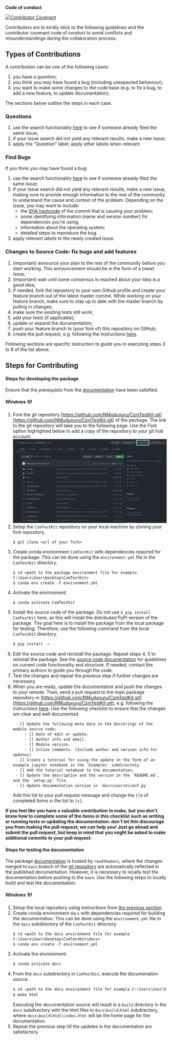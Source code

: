 **Code of conduct**

[![Contributor Covenant](https://img.shields.io/badge/Contributor%20Covenant-2.1-4baaaa.svg)](https://github.com/NMudunuru/CzmTestKit/blob/main/CODE_OF_CONDUCT.md) 

Contributers are to kindly stick to the following guidelines and the contributor covenant code of conduct to avoid conflicts and misunderstandings during the collaboration process.

## Types of Contributions

A contribution can be one of the following cases:
    
1. you have a question;
2. you think you may have found a bug (including unexpected behaviour);
3. you want to make some changes to the code base (e.g. to fix a bug, to add a new feature, to update documentation).

The sections below outline the steps in each case.

### Questions
    
1. use the search functionality [here](https://github.com/NMudunuru/CzmTestKit/issues) to see if someone already filed the same issue;
2. if your issue search did not yield any relevant results, make a new issue;
3. apply the "Question" label; apply other labels when relevant.

### Find Bugs

If you think you may have found a bug:

1. use the search functionality [here](https://github.com/NMudunuru/CzmTestKit/issues) to see if someone already filed the same issue;
2. if your issue search did not yield any relevant results, make a new issue, making sure to provide enough information to the rest of the community to understand the cause and context of the problem. Depending on the issue, you may want to include:
    - the [SHA hashcode](https://help.github.com/articles/autolinked-references-and-urls/#commit-shas) of the commit that is causing your problem;
    - some identifying information (name and version number) for dependencies you're using;
    - information about the operating system;
    - detailed steps to reproduce the bug.
3. apply relevant labels to the newly created issue.

### Changes to Source Code: fix bugs and add features

1. (important) announce your plan to the rest of the community before you start working. This announcement should be in the form of a (new) issue;
2. (important) wait until some consensus is reached about your idea is a good idea;
3. if needed, fork the repository to your own Github profile and create your feature branch out of the latest master commit. While working on your feature branch, make sure to stay up to date with the master branch by pulling in changes;
4. make sure the existing tests still work;
5. add your tests (if applicable);
6. update or expand the documentation;
7. push your feature branch to (your fork of) this repository on GitHub;
8. create the pull request, e.g. following the instructions [here](https://docs.github.com/en/github/collaborating-with-pull-requests/proposing-changes-to-your-work-with-pull-requests/creating-a-pull-request).

Following sections are specific instruction to guide you in executing steps 3 to 8 of the list above.

## Steps for Contributing

#### Steps for developing the package

Ensure that the prerequists from the [documentation](https://czmtestkit.readthedocs.io/en/latest/packageRead.html) have been satisfied.

##### Windows 10

1. Fork the git repository [https://github.com/NMudunuru/CzmTestKit.git](https://github.com/NMudunuru/CzmTestKit.git) of the package. The link to the git repository will take you to the following page. Use the Fork option highlighted below to add a copy of the repository to your git hub account.
    ![Github Fork Button](imgs/Fork.png)
2. Setup the `CzmTestKit` repository on your local machine by cloning your fork repository.
    ```
    $ git clone <url of your fork>
    ```
3. Create conda environment `CzmTestKit` with dependencies required for the package. This can be done using the `environment.yml` file in the `CzmTestKit` directory.
    ```
    $ cd <path to the package environment file for example C:\Users\User\Desktop\CzmTestKit>
    $ conda env create -f environment.yml
    ```
4. Activate the environment.
    ```bash
    $ conda activate CzmTestKit
    ```
5. Install the source code of the package. Do not use `$ pip install CzmTestKit` here, as this will install the distributed PyPI version of the package. The goal here is to install the package from the local package for testing. Therefore, use the following command from the local  `CzmTestKit` directory.
    ```bash
    $ pip install -e .
    ```
6. Edit the source code and reinstall the package. Repeat steps 4, 5 to reinstall the package. See the [source code documentation](https://czmtestkit.readthedocs.io/en/latest/CodDoc.html) for guidelines on current code functionality and structure. If needed, contact the primary authors to guide you through the code.
7. Test the changes and repeat the previous step if further changes are necessary.
8. When you are ready, update the documentation and push the changes to your remote. Then, send a pull request to the main package repository in [https://github.com/NMudunuru/CzmTestKit.git](https://github.com/NMudunuru/CzmTestKit.git), e.g. following the instructions [here](https://docs.github.com/en/github/collaborating-with-pull-requests/proposing-changes-to-your-work-with-pull-requests/creating-a-pull-request). Use the following checklist to ensure that the changes are clear and well documented.
   ```
    - [] Update the following meta data in the docstrings of the module source code:
        - [] Date of edit or update.
        - [] Author info and email.
        - [] Module version.
        - [] Inline comments. (Include author and version info for updates)
    - [] Create a tutorial for using the update in the form of an example jupyter notebook in the `Examples` subdirectoty.
    - [] Add the tutorial notebook to the documentation.
    - [] Update the description and the version in the `README.md`, and the `setup.py` file.
    - [] Update documentation version in `docs\source\conf.py`
    ```
    Add this list to your pull request message and change the `[]`s of completed items in the list to `[x]`.

**If you feel like you have a valuable contribution to make, but you don't know how to complete some of the items in this checklist such as writing or running tests or updating the documentation: don't let this discourage you from making the pull request; we can help you! Just go ahead and submit the pull request, but keep in mind that you might be asked to make additional commits to your pull request.**

#### Steps for testing the documentation

The package [documentation](https://czmtestkit.readthedocs.io/en/latest/index.html) is hosted by `readthedocs`, where the changes merged to `main` branch of the [git repository](https://github.com/NMudunuru/CzmTestKit.git) are automatically reflected in the published documentation.
However, it is necessary to locally test the documentation before pushing to the `main`. Use the following steps to locally build and test the documentation.

##### Windows 10

1. Setup the local repository using instructions from [the previous section](#Setup-for-Package-Developers).
1. Create conda environment `docs` with dependencies required for building the documentation. This can be done using the `environment.yml` file in the `docs` subdirectory of the `CzmTestKit` directory.
    ```
    $ cd <path to the docs environment file for example C:\Users\User\Desktop\CzmTestKit\docs>
    $ conda env create -f environment.yml
    ```
1. Activate the environment.
    ```bash
    $ conda activate docs
    ```
1. From the `docs` subdirectory in `CzmTestKit`, execute the documenation source.
    ```bash
    $ cd <path to the docs environment file for example C:\Users\User\Desktop\CzmTestKit\docs>
    $ make html
    ```
    Executing the documentation source will result in a `build` directory in the `docs` subdirectory with the html files in `docs\build\html` subdirectory, where `docs\build\html\index.html` will be the home page for the documentation.
1. Repeat the previous step till the updates in the documentation are satisfactory.
